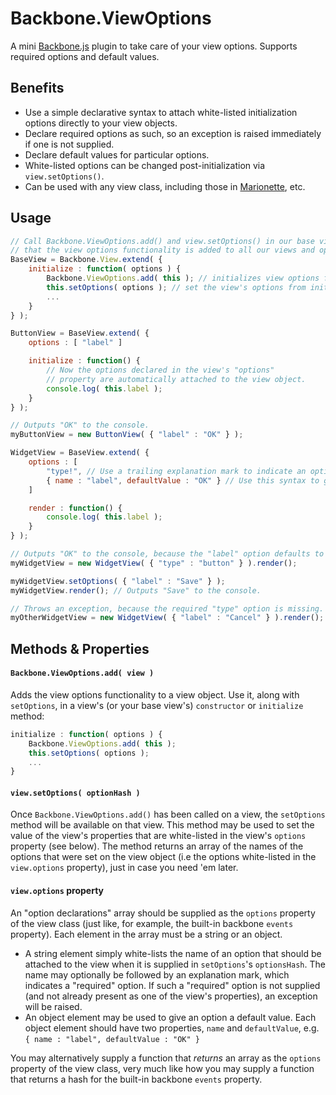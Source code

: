 # Backbone.ViewOptions

A mini [Backbone.js](http://backbonejs.org/) plugin to take care of your view options. Supports required options and default values.

## Benefits

* Use a simple declarative syntax to attach white-listed initialization options directly to your view objects. 
* Declare required options as such, so an exception is raised immediately if one is not supplied.
* Declare default values for particular options.
* White-listed options can be changed post-initialization via `view.setOptions()`.
* Can be used with any view class, including those in [Marionette](https://github.com/marionettejs/backbone.marionette), etc.

## Usage

```javascript
// Call Backbone.ViewOptions.add() and view.setOptions() in our base view constructor so
// that the view options functionality is added to all our views and options are attached.
BaseView = Backbone.View.extend( {
	initialize : function( options ) {
		Backbone.ViewOptions.add( this ); // initializes view options functionality on this view
		this.setOptions( options ); // set the view's options from initialization options
		...
	}
} );

ButtonView = BaseView.extend( {
	options : [ "label" ]

	initialize : function() {
		// Now the options declared in the view's "options" 
		// property are automatically attached to the view object.
		console.log( this.label );
	}
} );

// Outputs "OK" to the console.
myButtonView = new ButtonView( { "label" : "OK" } );

WidgetView = BaseView.extend( {
	options : [
		"type!", // Use a trailing explanation mark to indicate an option is required.
		{ name : "label", defaultValue : "OK" } // Use this syntax to give an option a default value.
	]

	render : function() {
		console.log( this.label );
	}
} );

// Outputs "OK" to the console, because the "label" option defaults to "OK".
myWidgetView = new WidgetView( { "type" : "button" } ).render();

myWidgetView.setOptions( { "label" : "Save" } );
myWidgetView.render(); // Outputs "Save" to the console.

// Throws an exception, because the required "type" option is missing.
myOtherWidgetView = new WidgetView( { "label" : "Cancel" } ).render();
```

## Methods & Properties

#### `Backbone.ViewOptions.add( view )`

Adds the view options functionality to a view object. Use it, along with `setOptions`, in a view's (or your base view's) `constructor` or `initialize` method:

```javascript
initialize : function( options ) {
	Backbone.ViewOptions.add( this );
	this.setOptions( options );
	...
}
```

#### `view.setOptions( optionHash )`

Once `Backbone.ViewOptions.add()` has been called on a view, the `setOptions` method will be available on that view. This method may be used to set the value of the view's properties that are white-listed in the view's `options` property (see below). The method returns an array of the names of the options that were set on the view object (i.e the options white-listed in the `view.options` property), just in case you need 'em later.

#### `view.options` property

An "option declarations" array should be supplied as the `options` property of the view class (just like, for example, the built-in backbone `events` property). Each element in the array must be a string or an object.
* A string element simply white-lists the name of an option that should be attached to the view when it is supplied in `setOptions`'s `optionsHash`. The name may optionally be followed by an explanation mark, which indicates a "required" option. If such a "required" option is not supplied (and not already present as one of the view's properties), an exception will be raised.
* An object element may be used to give an option a default value. Each object element should have two properties, `name` and `defaultValue`, e.g. `{ name : "label", defaultValue : "OK" }`

You may alternatively supply a function that _returns_ an array as the `options` property of the view class, very much like how you may supply a function that returns a hash for the built-in backbone `events` property.
